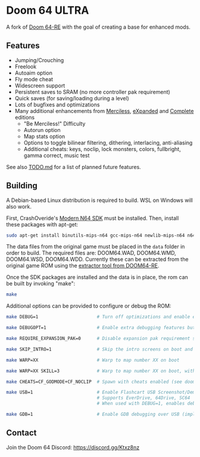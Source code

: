 # Doom 64 ULTRA

A fork of [Doom 64-RE] with the goal of creating a base for enhanced mods.

## Features

- Jumping/Crouching
- Freelook
- Autoaim option
- Fly mode cheat
- Widescreen support
- Persistent saves to SRAM (no more controller pak requirement)
- Quick saves (for saving/loading during a level)
- Lots of bugfixes and optimizations
- Many additional enhancements from [Merciless], [eXpanded] and [Complete] editions
  - "Be Merciless!" Difficulty
  - Autorun option
  - Map stats option
  - Options to toggle bilinear filtering, dithering, interlacing, anti-aliasing
  - Additional cheats: keys, noclip, lock monsters, colors, fullbright, gamma correct, music test

See also [TODO.md](./TODO.md) for a list of planned future features.

## Building

A Debian-based Linux distribution is required to build. WSL on Windows will also work.

First, CrashOveride's [Modern N64 SDK] must be installed. Then, install these
packages with apt-get:

```sh
sudo apt-get install binutils-mips-n64 gcc-mips-n64 newlib-mips-n64 n64sdk-common n64sdk makemask
```

The data files from the original game must be placed in the `data` folder in
order to build. The required files are: DOOM64.WAD, DOOM64.WMD, DOOM64.WSD,
DOOM64.WDD. Currently these can be extracted from the original game ROM using the
[extractor tool from DOOM64-RE](https://github.com/Erick194/DOOM64-RE/tree/f3792388b43d6fcef087b953f117f4df1bfd261e/doom64/Tools).

Once the SDK packages are installed and the data is in place, the rom can be
built by invoking "make":

```sh
make
```

Additional options can be provided to configure or debug the ROM:

```sh
make DEBUG=1                      # Turn off optimizations and enable extra debugging features

make DEBUGOPT=1                   # Enable extra debugging features but leave optimizations on

make REQUIRE_EXPANSION_PAK=0      # Disable expansion pak requirement screen

make SKIP_INTRO=1                 # Skip the intro screens on boot and go straight to the menu

make WARP=XX                      # Warp to map number XX on boot

make WARP=XX SKILL=3              # Warp to map number XX on boot, with the specified difficulty (1-5)

make CHEATS=CF_GODMODE+CF_NOCLIP  # Spawn with cheats enabled (see doomdef.h for more CF_ flags)

make USB=1                        # Enable Flashcart USB Screenshot/Demo transfers
                                  # Supports EverDrive, 64Drive, SC64
                                  # When used with DEBUG=1, enables debug logging over USB

make GDB=1                        # Enable GDB debugging over USB (implies DEBUG=1 and USB=1)
```
## Contact

Join the Doom 64 Discord: https://discord.gg/Ktxz8nz

[Doom 64-RE]: https://github.com/Erick194/DOOM64-RE
[Merciless]: https://github.com/jnmartin84/Doom-64-Merciless-Edition/tree/modern
[eXpanded]: https://github.com/Immorpher/DOOM64XE
[Complete]: https://github.com/azamorapl/doom64-complete-edition
[Modern N64 SDK]: https://crashoveride95.github.io/modernsdk/index.html
